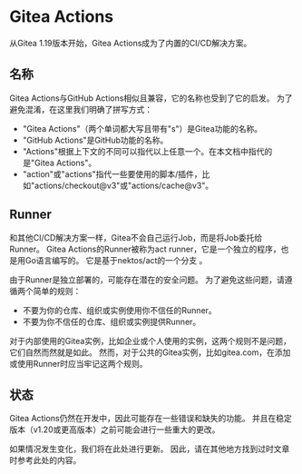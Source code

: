 # Gitea Actions
从Gitea 1.19版本开始，Gitea Actions成为了内置的CI/CD解决方案。

## 名称
Gitea Actions与GitHub Actions相似且兼容，它的名称也受到了它的启发。 为了避免混淆，在这里我们明确了拼写方式：
* "Gitea Actions"（两个单词都大写且带有"s"）是Gitea功能的名称。
* "GitHub Actions"是GitHub功能的名称。
* "Actions"根据上下文的不同可以指代以上任意一个。在本文档中指代的是"Gitea Actions"。
* "action"或"actions"指代一些要使用的脚本/插件，比如"actions/checkout@v3"或"actions/cache@v3"。

## Runner
和其他CI/CD解决方案一样，Gitea不会自己运行Job，而是将Job委托给Runner。 Gitea Actions的Runner被称为act runner，它是一个独立的程序，也是用Go语言编写的。 它是基于nektos/act的一个分支 。

由于Runner是独立部署的，可能存在潜在的安全问题。 为了避免这些问题，请遵循两个简单的规则：
* 不要为你的仓库、组织或实例使用你不信任的Runner。
* 不要为你不信任的仓库、组织或实例提供Runner。

对于内部使用的Gitea实例，比如企业或个人使用的实例，这两个规则不是问题，它们自然而然就是如此。 然而，对于公共的Gitea实例，比如gitea.com，在添加或使用Runner时应当牢记这两个规则。

## 状态
Gitea Actions仍然在开发中，因此可能存在一些错误和缺失的功能。 并且在稳定版本（v1.20或更高版本）之前可能会进行一些重大的更改。

如果情况发生变化，我们将在此处进行更新。 因此，请在其他地方找到过时文章时参考此处的内容。